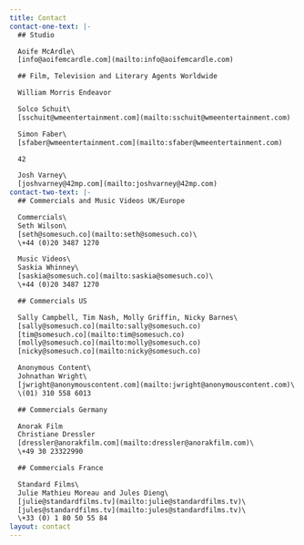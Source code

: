 ```yaml
---
title: Contact
contact-one-text: |-
  ## Studio

  Aoife McArdle\
  [info@aoifemcardle.com](mailto:info@aoifemcardle.com)

  ## Film, Television and Literary Agents Worldwide

  William Morris Endeavor

  Solco Schuit\
  [sschuit@wmeentertainment.com](mailto:sschuit@wmeentertainment.com)

  Simon Faber\
  [sfaber@wmeentertainment.com](mailto:sfaber@wmeentertainment.com)

  42

  Josh Varney\
  [joshvarney@42mp.com](mailto:joshvarney@42mp.com)
contact-two-text: |-
  ## Commercials and Music Videos UK/Europe

  Commercials\
  Seth Wilson\
  [seth@somesuch.co](mailto:seth@somesuch.co)\
  \+44 (0)20 3487 1270

  Music Videos\
  Saskia Whinney\
  [saskia@somesuch.co](mailto:saskia@somesuch.co)\
  \+44 (0)20 3487 1270

  ## Commercials US

  Sally Campbell, Tim Nash, Molly Griffin, Nicky Barnes\
  [sally@somesuch.co](mailto:sally@somesuch.co)
  [tim@somesuch.co](mailto:tim@somesuch.co)
  [molly@somesuch.co](mailto:molly@somesuch.co)
  [nicky@somesuch.co](mailto:nicky@somesuch.co)

  Anonymous Content\
  Johnathan Wright\
  [jwright@anonymouscontent.com](mailto:jwright@anonymouscontent.com)\
  \(01) 310 558 6013

  ## Commercials Germany

  Anorak Film
  Christiane Dressler
  [dressler@anorakfilm.com](mailto:dressler@anorakfilm.com)\
  \+49 30 23322990

  ## Commercials France

  Standard Films\
  Julie Mathieu Moreau and Jules Dieng\
  [julie@standardfilms.tv](mailto:julie@standardfilms.tv)\
  [jules@standardfilms.tv](mailto:jules@standardfilms.tv)\
  \+33 (0) 1 80 50 55 84
layout: contact
---
```


